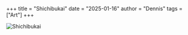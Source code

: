 +++
title = "Shichibukai"
date = "2025-01-16"
author = "Dennis"
tags = ["Art"]
+++

![Shichibukai](/images/Shichibukai.jpg)